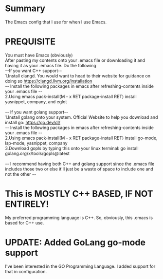 # Summary
The Emacs config that I use for when I use Emacs.

# PREQUISITE
You must have Emacs (obviously)<br>
After pasting my contents onto your .emacs file or downloading it and having it as your .emacs file. Do the following<br>
--If you want C++ support--<br>
1.Install clangd. You would want to head to their website for guidance on doing so https://clangd.llvm.org/installation<br>
-- Install the following packages in emacs after refreshing-contents inside your .emacs file --<br>
2.Using emacs pack-install(M - x RET package-install RET) install yasnippet, company, and eglot<br>
<br>
-- If you want golang support--<br>
1.Install golang onto your system. Official Website to help you download and install go: https://go.dev/dl/<br>
-- Install the following packages in emacs after refreshing-contents inside your .emacs file --<br>
2.Using emacs pack-install(M - x RET package-install RET) install go-mode, lsp-mode, yasnippet, company<br>
3.Download gopls by typing this onto your linux terminal: go install golang.org/x/tools/gopls@latest<br>
  <br>
-- I recommend having both C++ and golang support since the .emacs file includes those two or else it'll just be a waste of space to include one and not the other --<br>

# This is MOSTLY C++ BASED, IF NOT ENTIRELY!
My preferred programming language is C++. So, obviously, this .emacs is based for C++ use.

# UPDATE: Added GoLang go-mode support
I've been interested in the GO Programming Language. I added support for that in configuration.
